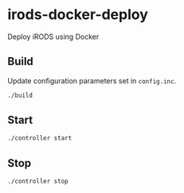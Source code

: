 # irods-docker-deploy
Deploy iRODS using Docker


## Build
Update configuration parameters set in `config.inc`.

```bash
./build
```

## Start

```bash
./controller start
```

## Stop

```bash
./controller stop
```
